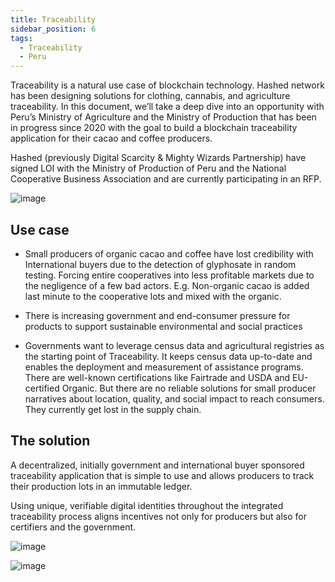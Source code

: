 ```yaml
---
title: Traceability
sidebar_position: 6
tags:
  - Traceability
  - Peru
---
```


<head>
  <title>Traceability</title>
  <meta charSet="utf-8" />
  <meta property="og:image" content="https://docs.hashed.network/img/monolith.png" />
  <meta property="og:description" content="Traceability allows producers to document their production and improve price competitiveness with international wholesale buyers" />
  <meta property="og:title" content="Hashed Network Traceability" />
  <meta property="og:url" content="https://docs.hashed.network/docs/accounting" />
</head>


Traceability is a natural use case of blockchain technology. Hashed network has been designing solutions for clothing, cannabis, and agriculture traceability. In this document, we’ll take a deep dive into an opportunity with Peru’s Ministry of Agriculture and the Ministry of Production that has been in progress since 2020 with the goal to build a blockchain traceability application for their cacao and coffee producers. 

Hashed (previously Digital Scarcity & Mighty Wizards Partnership) have signed LOI with the Ministry of Production of Peru and the National Cooperative Business Association and are currently participating in an RFP.

![image](https://user-images.githubusercontent.com/7217054/204923232-0eb1c975-9011-4657-ae4a-d58116693476.png)

## Use case

- Small producers of organic cacao and coffee have lost credibility with International buyers due to the detection of glyphosate in random testing. Forcing entire cooperatives into less profitable markets due to the negligence of a few bad actors. E.g. Non-organic cacao is added last minute to the cooperative lots and mixed with the organic.

- There is increasing government and end-consumer pressure for products to support sustainable environmental and social practices

- Governments want to leverage census data and agricultural registries as the starting point of Traceability. It keeps census data up-to-date and enables the deployment and measurement of assistance programs.
There are well-known certifications like Fairtrade and USDA and EU-certified Organic. But there are no reliable solutions for small producer narratives about location, quality, and social impact to reach consumers. They currently get lost in the supply chain. 

## The solution

A decentralized, initially government and international buyer sponsored traceability application that is simple to use and allows producers to track their production lots in an immutable ledger.

Using unique, verifiable digital identities throughout the integrated traceability process aligns incentives not only for producers but also for certifiers and the government.



![image](https://user-images.githubusercontent.com/7217054/204927819-bee0b426-6bc4-40f4-9154-23ceb6285b7c.png)

![image](https://user-images.githubusercontent.com/7217054/204929568-853bd7f3-7246-4180-b8a5-da72b14b68cd.png)



